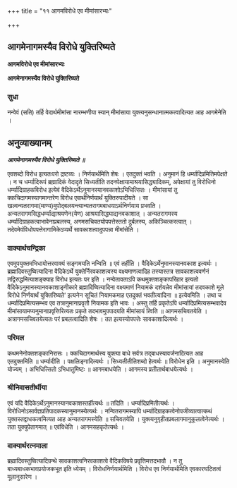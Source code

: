 +++
title = "११ आगमविरोधे एव मीमांसारभ्यः"

+++


## आगमेनागमस्यैव विरोधे युक्तिरिष्यते

**आगमविरोधे एव मीमांसारभ्यः**

**आगमेनागमस्यैव विरोधे युक्तिरिष्यते**

### **सुधा**

नन्वेवं (सति) तर्हि वेदार्थमीमांसा नारम्भणीया स्यान् मीमांसाया युक्त्यनुसन्धानात्मकत्वादित्यत आह आगमेनेति ।

## **अनुव्याख्यानम्**

***आगमेनागमस्यैव विरोधे युक्तिरिष्यते ॥***

एवशब्दो विरोध इत्यतःपरो द्रष्टव्यः । निर्णयार्थमिति शेषः । एतदुक्तं भवति । अनुमानं हि धर्म्यादिप्रमितिमपेक्षते । न च धर्म्यादिरूपं ब्रह्मादिकं वेदादृते सिध्यतीति तदनपेक्षायामाश्रयासिद्ध्यादिकम्, अपेक्षायां तु विरोधिनो धर्म्यादिग्राहकविरोध इत्येवं वैदिकेऽर्थेऽनुमानस्यानवकाशोऽभिधित्सितः । मीमांसायां तु क्कचिदागमस्यागमान्तरेण विरोध एवार्थनिर्णयार्थं युक्तिरुपादीयते । सा खल्वन्यतरागमा(माण्य)मुपोद्बलयन्त्यान्यतरागमबाधयाऽर्थनिर्णयाय प्रभवति । अन्यतरागमसिद्धधर्म्याद्याश्रयणेन(येण) आश्रयासिद्ध्याद्यनवकाशात् । अन्यतरागमस्य धर्म्यादिग्राहकत्वाभावेनाप्रबलस्य, अगमसचिवतयोपपत्तेस्ततो दुर्बलस्य, अकिञ्चित्करत्वात् । तदेवमेवंविधोपपत्तेरागामिकेऽप्यर्थे सावकाशत्वादुपपन्ना मीमांसेति ।

### **वाक्यार्थचन्द्रिका**

एवमुपयुक्तमभिधायोत्तरवाक्यं सङ्गमयति नन्विति ॥ एवं तर्हीति । वैदिकेऽर्थेनुमानस्यानवकाश इत्यर्थः । ब्रह्मादिवस्तुष्वित्यादिना वैदिकेऽर्थे युक्तेर्निरवकाशत्वस्य वक्ष्यमाणत्वादिह तस्यास्तत्र सावकाशत्ववर्णनं तद्विरुद्धमित्याशङ्क्याह विरोध इत्यतः पर इति । नन्वेतावताऽपि कथमुक्तशङ्कापरिहार इत्यतो वैदिकेऽनुमानस्यानवकाशाङ्गीकारे ब्रह्मादिष्वित्यादिना वक्ष्यमाणं नियामकं दर्शयन्नेव मीमांसायां तदवकाशे मूले विरोधे निर्णयार्थं युक्तिरिष्यते’ इत्यनेन सूचितं नियामकमाह एतदुक्तं भवतीत्यादिना ॥ इत्येवमिति । तथा च धर्म्यादिप्रमित्यसम्भव एव तत्रानुमानाप्रवृतौ नियामक इति भावः । अस्तु तर्हि प्रकृतेऽपि धर्म्यादिप्रमित्यसम्भवादेव मीमांसायामप्यनुमानाप्रवृत्तिरित्यतः प्रकृते तदभावमुपपादयति मीमांसायं त्विति ॥ आगमसचिवतयेति । अत्रागमसचिवतयेत्यतः परं प्रबलत्वादिति शेषः । तत इत्यस्योपपत्तेः सावकाशादित्यर्थः ।

### **परिमल**

कथमनेनोक्तशङ्कानिरासः । क्कचिदागमार्थस्य युक्त्या बाधे सर्वत्र तद्बाधस्यावर्जनादित्यत आह एतदुक्तमिति ॥ धर्म्यादीति । पक्षलिङ्गादित्यर्थः । सिध्यतीतीतिशब्दो हेत्वर्थः ॥ विरोधेन इति । अनुमानस्येति योज्यम् । अभिधित्सितो ऽभिधातुमिष्टः ॥ आगमबाधयेति । आगमस्य प्रतीतार्थबाधयेत्यर्थः ।

### **श्रीनिवासतीर्थीया**

एवं यदि वैदिकेऽर्थेऽनुमानस्यानवकाशस्तर्हीत्यर्थः ॥ तदिति । धर्म्यादिप्रमितीत्यर्थः । विरोधिनोऽसार्वज्ञप्रतिपादकस्यानुमानस्येत्यर्थः । नन्वितरागमस्यापि धर्म्यादिग्राहकत्वेनोपजीव्यात्वात्कथं युक्तस्तद्वाधकत्वमित्यत आह अन्यतरागमस्येति ॥ सचिवतयेति । युक्त्यनुगृहीतप्रबलागमानुकूलत्वेनेत्यर्थः । तता युक्युपेतागमात् ॥ एवंविधेति । आगमसहकृतेत्यर्थः ।

### **वाक्यार्थरत्नमाला**

ब्रह्मादिवस्तुष्वित्यादिग्रन्थे सावकाशत्वनिरवकाशत्वे वैदिकविषये प्रवृत्तिमत्तदभावौ । न तु बाध्यबाधकभावप्रयोजकभूत इति ध्येयम् । विरोधनिर्णयार्थमिति । विरोध एव निर्णयार्थमिति एवकारघटितत्वं मूलानुसारेण ।

